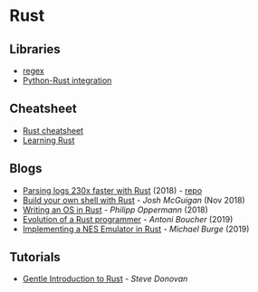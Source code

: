 # Rust

## Libraries

* [regex](https://github.com/rust-lang/regex)
* [Python-Rust integration](https://github.com/PyO3/setuptools-rust)

## Cheatsheet

* [Rust cheatsheet](https://upsuper.github.io/rust-cheatsheet/)
* [Learning Rust](https://github.com/ctjhoa/rust-learning)

## Blogs

* [Parsing logs 230x faster with Rust](https://andre.arko.net/2018/10/25/parsing-logs-230x-faster-with-rust/) \(2018\) - [repo](https://github.com/rubytogether/kirby)
* [Build your own shell with Rust](https://www.joshmcguigan.com/blog/build-your-own-shell-rust/) - _Josh McGuigan_ \(Nov 2018\)
* [Writing an OS in Rust](https://os.phil-opp.com/) - _Philipp Oppermann_ \(2018\)
* [Evolution of a Rust programmer](http://antoyo.ml/evolution-rust-programmer) - _Antoni Boucher_ \(2019\)
* [Implementing a NES Emulator in Rust](http://www.michaelburge.us/2019/03/18/nes-design.html) - _Michael Burge_ \(2019\)

## Tutorials

* [Gentle Introduction to Rust](https://stevedonovan.github.io/rust-gentle-intro/readme.html) - _Steve Donovan_
